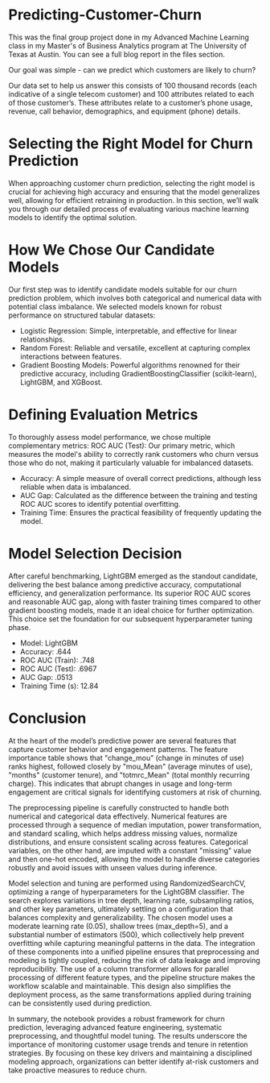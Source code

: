 # Predicting-Customer-Churn

This was the final group project done in my Advanced Machine Learning class in my Master's of Business Analytics program at The University of Texas at Austin. You can see a full blog report in the files section. 

Our goal was simple - can we predict which customers are likely to churn? 

Our data set to help us answer this consists of 100 thousand records (each indicative of a single telecom customer) and 100 attributes related to each of those customer’s. These attributes relate to a customer’s phone usage, revenue, call behavior, demographics, and equipment (phone) details. 

# Selecting the Right Model for Churn Prediction
When approaching customer churn prediction, selecting the right model is crucial for achieving high accuracy and ensuring that the model generalizes well, allowing for efficient retraining in production. In this section, we’ll walk you through our detailed process of evaluating various machine learning models to identify the optimal solution.

# How We Chose Our Candidate Models
Our first step was to identify candidate models suitable for our churn prediction problem, which involves both categorical and numerical data with potential class imbalance. We selected models known for robust performance on structured tabular datasets:

- Logistic Regression: Simple, interpretable, and effective for linear relationships.
- Random Forest: Reliable and versatile, excellent at capturing complex interactions between features.
- Gradient Boosting Models: Powerful algorithms renowned for their predictive accuracy, including GradientBoostingClassifier (scikit-learn), LightGBM, and XGBoost.

# Defining Evaluation Metrics
To thoroughly assess model performance, we chose multiple complementary metrics:
ROC AUC (Test): Our primary metric, which measures the model's ability to correctly rank customers who churn versus those who do not, making it particularly valuable for imbalanced datasets.

- Accuracy: A simple measure of overall correct predictions, although less reliable when data is imbalanced.
- AUC Gap: Calculated as the difference between the training and testing ROC AUC scores to identify potential overfitting.
- Training Time: Ensures the practical feasibility of frequently updating the model.

# Model Selection Decision
After careful benchmarking, LightGBM emerged as the standout candidate, delivering the best balance among predictive accuracy, computational efficiency, and generalization performance. Its superior ROC AUC scores and reasonable AUC gap, along with faster training times compared to other gradient boosting models, made it an ideal choice for further optimization.  This choice set the foundation for our subsequent hyperparameter tuning phase.

- Model: LightGBM
- Accuracy: .644
- ROC AUC (Train): .748
- ROC AUC (Test): .6967
- AUC Gap: .0513
- Training Time (s): 12.84

# Conclusion
At the heart of the model’s predictive power are several features that capture customer behavior
and engagement patterns. The feature importance table shows that "change_mou" (change in
minutes of use) ranks highest, followed closely by "mou_Mean" (average minutes of use),
"months" (customer tenure), and "totmrc_Mean" (total monthly recurring charge). This indicates
that abrupt changes in usage and long-term engagement are critical signals for identifying
customers at risk of churning.

The preprocessing pipeline is carefully constructed to handle both numerical and categorical
data effectively. Numerical features are processed through a sequence of median imputation,
power transformation, and standard scaling, which helps address missing values, normalize
distributions, and ensure consistent scaling across features. Categorical variables, on the other
hand, are imputed with a constant "missing" value and then one-hot encoded, allowing the
model to handle diverse categories robustly and avoid issues with unseen values during
inference.

Model selection and tuning are performed using RandomizedSearchCV, optimizing a range of
hyperparameters for the LightGBM classifier. The search explores variations in tree depth,
learning rate, subsampling ratios, and other key parameters, ultimately settling on a
configuration that balances complexity and generalizability. The chosen model uses a moderate
learning rate (0.05), shallow trees (max_depth=5), and a substantial number of estimators (500),
which collectively help prevent overfitting while capturing meaningful patterns in the data.
The integration of these components into a unified pipeline ensures that preprocessing and
modeling is tightly coupled, reducing the risk of data leakage and improving reproducibility.
The use of a column transformer allows for parallel processing of different feature types, and the
pipeline structure makes the workflow scalable and maintainable. This design also simplifies the
deployment process, as the same transformations applied during training can be consistently
used during prediction.

In summary, the notebook provides a robust framework for churn prediction, leveraging
advanced feature engineering, systematic preprocessing, and thoughtful model tuning. The
results underscore the importance of monitoring customer usage trends and tenure in retention
strategies. By focusing on these key drivers and maintaining a disciplined modeling approach,
organizations can better identify at-risk customers and take proactive measures to reduce
churn.


